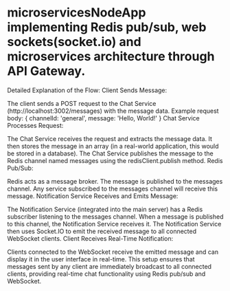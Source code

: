 ﻿# microservicesNodeApp implementing Redis pub/sub, web sockets(socket.io) and microservices architecture through API Gateway.

Detailed Explanation of the Flow:
Client Sends Message:

The client sends a POST request to the Chat Service (http://localhost:3002/messages) with the message data.
Example request body: { channelId: 'general', message: 'Hello, World!' }
Chat Service Processes Request:

The Chat Service receives the request and extracts the message data.
It then stores the message in an array (in a real-world application, this would be stored in a database).
The Chat Service publishes the message to the Redis channel named messages using the redisClient.publish method.
Redis Pub/Sub:

Redis acts as a message broker. The message is published to the messages channel.
Any service subscribed to the messages channel will receive this message.
Notification Service Receives and Emits Message:

The Notification Service (integrated into the main server) has a Redis subscriber listening to the messages channel.
When a message is published to this channel, the Notification Service receives it.
The Notification Service then uses Socket.IO to emit the received message to all connected WebSocket clients.
Client Receives Real-Time Notification:

Clients connected to the WebSocket receive the emitted message and can display it in the user interface in real-time.
This setup ensures that messages sent by any client are immediately broadcast to all connected clients, providing real-time chat functionality using Redis pub/sub and WebSocket.
